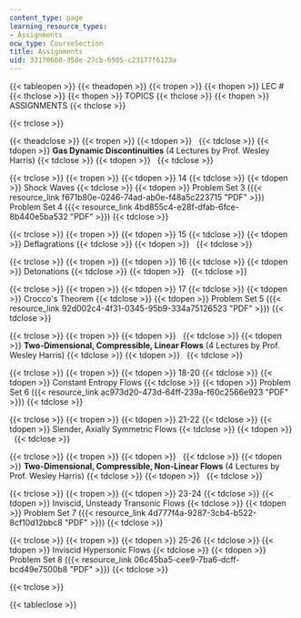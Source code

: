 ```yaml
---
content_type: page
learning_resource_types:
- Assignments
ocw_type: CourseSection
title: Assignments
uid: 33170660-358e-27cb-6905-c23177f6123a
---
```


{{< tableopen >}}
{{< theadopen >}}
{{< tropen >}}
{{< thopen >}}
LEC #
{{< thclose >}}
{{< thopen >}}
TOPICS
{{< thclose >}}
{{< thopen >}}
ASSIGNMENTS
{{< thclose >}}

{{< trclose >}}

{{< theadclose >}}
{{< tropen >}}
{{< tdopen >}}
 
{{< tdclose >}}
{{< tdopen >}}
**Gas Dynamic Discontinuities** (4 Lectures by Prof. Wesley Harris)
{{< tdclose >}}
{{< tdopen >}}
 
{{< tdclose >}}

{{< trclose >}}
{{< tropen >}}
{{< tdopen >}}
14
{{< tdclose >}}
{{< tdopen >}}
Shock Waves
{{< tdclose >}}
{{< tdopen >}}
Problem Set 3 ({{< resource_link f671b80e-0246-74ad-ab0e-f48a5c223715 "PDF" >}})  
Problem Set 4 ({{< resource_link 4bd855c4-e28f-dfab-6fce-8b440e5ba532 "PDF" >}})
{{< tdclose >}}

{{< trclose >}}
{{< tropen >}}
{{< tdopen >}}
15
{{< tdclose >}}
{{< tdopen >}}
Deflagrations
{{< tdclose >}}
{{< tdopen >}}
 
{{< tdclose >}}

{{< trclose >}}
{{< tropen >}}
{{< tdopen >}}
16
{{< tdclose >}}
{{< tdopen >}}
Detonations
{{< tdclose >}}
{{< tdopen >}}
 
{{< tdclose >}}

{{< trclose >}}
{{< tropen >}}
{{< tdopen >}}
17
{{< tdclose >}}
{{< tdopen >}}
Crocco's Theorem
{{< tdclose >}}
{{< tdopen >}}
Problem Set 5 ({{< resource_link 92d002c4-4f31-0345-95b9-334a75126523 "PDF" >}})
{{< tdclose >}}

{{< trclose >}}
{{< tropen >}}
{{< tdopen >}}
 
{{< tdclose >}}
{{< tdopen >}}
**Two-Dimensional, Compressible, Linear Flows** (4 Lectures by Prof. Wesley Harris)
{{< tdclose >}}
{{< tdopen >}}
 
{{< tdclose >}}

{{< trclose >}}
{{< tropen >}}
{{< tdopen >}}
18-20
{{< tdclose >}}
{{< tdopen >}}
Constant Entropy Flows
{{< tdclose >}}
{{< tdopen >}}
Problem Set 6 ({{< resource_link ac973d20-473d-64ff-239a-f60c2566e923 "PDF" >}})
{{< tdclose >}}

{{< trclose >}}
{{< tropen >}}
{{< tdopen >}}
21-22
{{< tdclose >}}
{{< tdopen >}}
Slender, Axially Symmetric Flows
{{< tdclose >}}
{{< tdopen >}}
 
{{< tdclose >}}

{{< trclose >}}
{{< tropen >}}
{{< tdopen >}}
 
{{< tdclose >}}
{{< tdopen >}}
**Two-Dimensional, Compressible, Non-Linear Flows** (4 Lectures by Prof. Wesley Harris)
{{< tdclose >}}
{{< tdopen >}}
 
{{< tdclose >}}

{{< trclose >}}
{{< tropen >}}
{{< tdopen >}}
23-24
{{< tdclose >}}
{{< tdopen >}}
Inviscid, Unsteady Transonic Flows
{{< tdclose >}}
{{< tdopen >}}
Problem Set 7 ({{< resource_link 4d777f4a-9287-3cb4-b522-8cf10d12bbc8 "PDF" >}})
{{< tdclose >}}

{{< trclose >}}
{{< tropen >}}
{{< tdopen >}}
25-26
{{< tdclose >}}
{{< tdopen >}}
Inviscid Hypersonic Flows
{{< tdclose >}}
{{< tdopen >}}
Problem Set 8 ({{< resource_link 06c45ba5-cee9-7ba6-dcff-bcd49e7500b8 "PDF" >}})
{{< tdclose >}}

{{< trclose >}}

{{< tableclose >}}